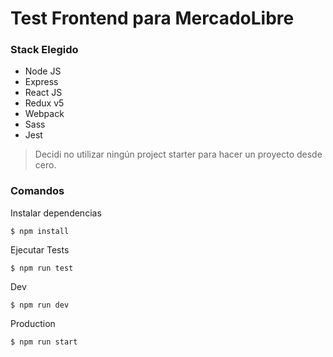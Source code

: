 # Test Frontend para MercadoLibre

### Stack Elegido

* Node JS
* Express
* React JS
* Redux v5
* Webpack
* Sass
* Jest

> Decidi no utilizar ningún project starter para hacer un proyecto desde cero.

### Comandos

Instalar dependencias

```
$ npm install
```

Ejecutar Tests

```
$ npm run test
```

Dev

```
$ npm run dev
```

Production

```
$ npm run start
```
